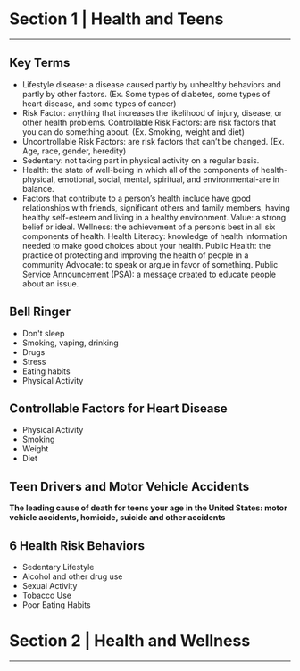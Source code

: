 
# Section 1 | Health and Teens
---

## Key Terms

- Lifestyle disease: a disease caused partly by unhealthy behaviors and partly by other factors. (Ex. Some types of diabetes, some types of heart disease, and some types of cancer)
- Risk Factor: anything that increases the likelihood of injury, disease, or other health problems. Controllable Risk Factors: are risk factors that you can do something about. (Ex. Smoking, weight and diet)
- Uncontrollable Risk Factors: are risk factors that can’t be changed. (Ex. Age, race, gender, heredity)
- Sedentary: not taking part in physical activity on a regular basis.
- Health: the state of well-being in which all of the components of health-physical, emotional, social, mental, spiritual, and environmental-are in balance.
- Factors that contribute to a person’s health include have good relationships with friends, significant others and family members, having healthy self-esteem and living in a healthy
environment.
Value: a strong belief or ideal.
Wellness: the achievement of a person’s best in all six components of health.
Health Literacy: knowledge of health information needed to make good choices about your health.
Public Health: the practice of protecting and improving the health of people in a community
Advocate: to speak or argue in favor of something.
Public Service Announcement (PSA): a message created to educate people about an issue.

## Bell Ringer
- Don't sleep
- Smoking, vaping, drinking
- Drugs
- Stress
- Eating habits
- Physical Activity

## Controllable Factors for Heart Disease
- Physical Activity
- Smoking
- Weight
- Diet

## Teen Drivers and Motor Vehicle Accidents
**The leading cause of death for teens your age in the United States: motor vehicle accidents, homicide, suicide and other accidents**

## 6 Health Risk Behaviors
- Sedentary Lifestyle
- Alcohol and other drug use
- Sexual Activity
- Tobacco Use
- Poor Eating Habits

# Section 2 | Health and Wellness
---

